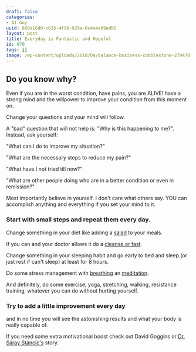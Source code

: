 ```yaml
---
draft: false
categories:
- AI Guy
uuid: 880a16d0-c635-4f9b-929a-0c4a4a89adb5
layout: post
title: Everyday is Fantastic and Hopeful
id: 970
tags: []
image: /wp-content/uploads/2018/04/balance-business-cobblestone-279470.jpg
---
```


## Do you know why?

Even if you are in the worst condition, have pains, you are ALIVE! have a strong mind and the willpower to improve your condition from this moment on.

Change your questions and your mind will follow.

A "bad" question that will not help is: "Why is this happening to me?".
Instead, ask yourself: 

"What can I do to improve my situation?" 

"What are the necessary steps to reduce my pain?" 

"What have I not tried till now?"

"What are other people doing who are in a better condition or even in remission?"

Most importantly believe in yourself. I don't care what others say. YOU can accomplish anything and everything if you set your mind to it.

### Start with small steps and repeat them every day.

Change something in your diet like adding a [salad](https://factastichealth.com/eat-your-healthy-salad-with-every-meal) to your meals.

If you can and your doctor allows it do a [cleanse or fast](https://factastichealth.com/).

Change something in your sleeping habit and go early to bed and sleep (or just rest if can't sleep) at least for 8 hours.

Do some stress management with [breathing](https://www.youtube.com/watch?v=-v_aWw3WBcY) an [meditation](https://www.youtube.com/watch?v=67SeR3LxtdI).

And definitely, do some exercise, yoga, stretching, walking, resistance training, whatever you can do without hurting yourself.

### Try to add a little improvement every day

and in no time you will see the astonishing results and what your body is really capable of.

If you need some extra motivational boost check out David Goggins or [Dr. Saray Stancic's](https://www.youtube.com/watch?v=0LOumb4dOYM) story.
